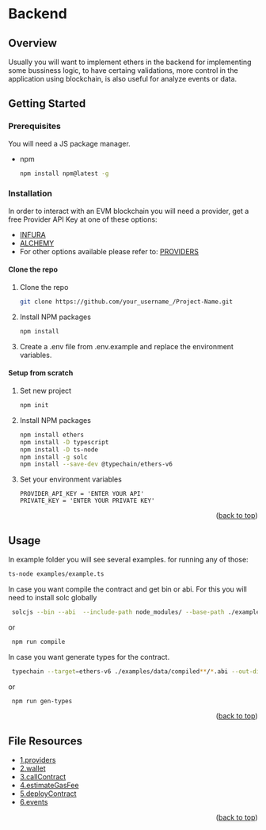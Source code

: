 # Backend

## Overview 

Usually you will want to implement ethers in the backend for implementing some bussiness logic, to have certaing validations, more control in the application using blockchain, is also useful for analyze events or data. 

<!-- GETTING STARTED -->
## Getting Started

### Prerequisites

You will need a JS package manager. 

* npm
  ```sh
  npm install npm@latest -g
  ```

### Installation
In order to interact with an EVM blockchain you will need a provider, get a free Provider API Key at one of these options: 
- [INFURA](https://app.infura.io/)
- [ALCHEMY](https://dashboard.alchemy.com/)
- For other options available please refer to: [PROVIDERS](https://github.com/ethers-io/ethers.js/#providers)

#### Clone the repo 
1. Clone the repo
   ```sh
   git clone https://github.com/your_username_/Project-Name.git
   ```
2. Install NPM packages
   ```sh
   npm install
   ```
3. Create a .env file from .env.example and replace the environment variables. 
#### Setup from scratch 

1. Set new project
   ```sh
   npm init 
   ```
2. Install NPM packages
   ```sh
   npm install ethers
   npm install -D typescript
   npm install -D ts-node
   npm install -g solc
   npm install --save-dev @typechain/ethers-v6
   ```
3. Set your environment variables
   ```.env
   PROVIDER_API_KEY = 'ENTER YOUR API'
   PRIVATE_KEY = 'ENTER YOUR PRIVATE KEY'
   ```

<p align="right">(<a href="#readme-top">back to top</a>)</p>



<!-- USAGE EXAMPLES -->
## Usage

In example folder you will see several examples. for running any of those: 

   ```sh
   ts-node examples/example.ts
   ```

In case you want compile the contract and get bin or abi. 
For this you will need to install solc globally 
   ```sh
    solcjs --bin --abi  --include-path node_modules/ --base-path ./examples/data -o ./examples/data/compiled ./examples/data/Voting.sol 
   ```
or 
   ```sh
    npm run compile
   ```

In case you want generate types for the contract. 
   ```sh
    typechain --target=ethers-v6 ./examples/data/compiled**/*.abi --out-dir ./examples/data/types
   ```
or 
   ```sh
    npm run gen-types
   ```






<p align="right">(<a href="#readme-top">back to top</a>)</p>

<!-- FILE RESOURCES -->
## File Resources
 - [1.providers](https://docs.ethers.org/v6/api/providers/#Provider-provider) 
 - [2.wallet](https://docs.ethers.org/v6/api/wallet/#Wallet)
 - [3.callContract](https://docs.ethers.org/v6/api/contract/#BaseContract_new)
 - [4.estimateGasFee](https://docs.ethers.org/v6/api/providers/#FeeData)
 - [5.deployContract](https://docs.ethers.org/v6/api/contract/#ContractFactory)
 - [6.events](https://docs.ethers.org/v6/api/contract/#BaseContract-queryFilter)
<p align="right">(<a href="#readme-top">back to top</a>)</p>
